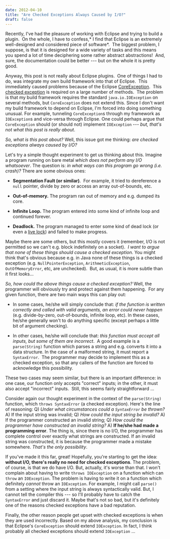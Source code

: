 ```yaml
---
date: 2012-04-10
title: "Are Checked Exceptions Always Caused by I/O?"
draft: false
---
```


Recently, I've had the pleasure of working with Eclipse and trying to build a plugin.  On the whole, I have to confess,* I find that Eclipse is an extremely well-designed and considered piece of software*.  The biggest problem, I suppose, is that it is designed for a wide variety of tasks and this means you spend a lot of time deciphering some rather abstract abstractions!  And, sure, the documentation could be better --- but on the whole it is pretty good.

Anyway, this post is not really about Eclipse plugins.  One of things I had to do, was integrate my own build framework into that of Eclipse.  This immediately caused problems because of the Eclipse [CoreException](http://help.eclipse.org/indigo/index.jsp?topic=%2Forg.eclipse.platform.doc.isv%2Freference%2Fapi%2Forg%2Feclipse%2Fcore%2Fruntime%2FCoreException.html).  This [checked exception](http://en.wikipedia.org/wiki/Exception_handling#Checked_exceptions) is required on a large number of methods.  The problem is that my build framework requires the standard `java.io.IOException` on several methods, but `CoreException` does not extend this.  Since I don't want my build framework to depend on Eclipse, I'm forced into doing something unusual.  For example, tunneling `CoreException`s through my framework as `IOException`s and vice-versa through Eclipse.  One could perhaps argue that `CoreException` should (or should not) implement `IOException` --- *but, that's not what this post is really about*.

*So, what is this post about?* Well, this issue got me thinking: *are checked exceptions always caused by I/O?*

Let's try a simple thought experiment to get us thinking about this.  Imagine a program running on bare metal *which does not perform any I/O whatsoever*.  The question is: *in what ways can this program go wrong (i.e. crash)?* There are some obvious ones:
   * **Segmentation Fault (or similar)**.  For example, it tried to dereference a `null` pointer, divide by zero or access an array out-of-bounds, etc.

   * **Out-of-memory.** The program ran out of memory and e.g. dumped its core.

   * **Infinite Loop.** The program entered into some kind of infinite loop and continued forever.

   * **Deadlock.** The program managed to enter some kind of dead lock (or even a [live lock](http://en.wikipedia.org/wiki/Deadlock#Livelock)) and failed to make progress.


Maybe there are some others, but this mostly covers it (remember, I/O is not permitted so we can't e.g. block indefinitely on a socket).  *I want to argue that none of these things should cause a checked exception.* You might think that's obvious because e.g. in Java none of these things is a checked exception (e.g. `NullPointerException`, `ArithmeticException`, `OutOfMemoryError`, etc, are unchecked).  But, as usual, it is more subtle than it first looks...

*So, how could the above things cause a checked exception?* Well, the programmer will obviously try and protect against them happening.  For any given function, there are two main ways this can play out:
   * In some cases, he/she will simply conclude that: *if the function is written correctly and called with valid arguments, an error could never happen* (e.g. divide-by-zero, out-of-bounds, infinite loop, etc). In these cases, he/she generally won't to do anything specific (except perhaps a little bit of argument checking).

   * In other cases, he/she will conclude that: *this function must accept all inputs, but some of them are incorrect*.  A good example is a `parse(String)` function which parses a string and e.g. converts it into a data structure. In the case of a malformed string, it must report a `SyntaxError`.  The programmer may decide to implement this as a checked exception, so that any callers of the function are forced to acknowledge this possibility.


These two cases may seem similar, but there is an important difference: in one case, our function only accepts "correct" inputs; in the other, it must also accept "incorrect" inputs.  Still, this seems fairly straightforward ...

Consider again our thought experiment in the context of the `parse(String)` function, which `throws SyntaxError` (a checked exception).  Here's the line of reasoning: Q) *Under what circumstances could a `SyntaxError` be thrown?* A) If the input string was invalid;  Q) *How could the input string be invalid?* A) If the programmer constructed an invalid string; Q) *How could the programmer have constructed an invalid string?* A) **If he/she had made a programming error**.  The thing is, since there is no I/O, the programmer has complete control over exactly what strings are constructed.  If an invalid string was constructed, it is because the programmer made a mistake somewhere.  *That's the only possibility*.

If you've made it this far, great!  Hopefully, you're starting to get the idea: **without I/O, there's really no need for checked exceptions**.  The problem, of course, is that we do have I/O.  But, actually, it's worse than that.  I won't complain about having to write `throws IOException` on a function which can `throw` an `IOException`.  The problem is having to write it on a function which definitely *cannot* throw an `IOException`.  For example, I might call `parse()` from a setting where the input string is always syntactically valid.  But, I cannot tell the compiler this --- so I'll probably have to catch the `SyntaxError` and just discard it.  Maybe that's not so bad, but it's definitely one of the reasons checked exceptions have a bad reputation.

Finally, the other reason people get upset with checked exceptions is when they are used incorrectly.  Based on my above analysis, my conclusion is that Eclipse's `CoreException` should extend `IOException`.  In fact, I think probably all checked exceptions should extend `IOException` ...
